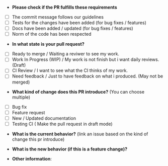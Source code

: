 <!-- This is a template message
     You will need to mark input boxes after clicking on
     create new pull request so just fill the blank.
     That means you don't need to touch the third categories
     because you fill mark them after pr creation
-->

<!-- Will be filled after creation -->
* **Please check if the PR fulfills these requirements**
- [ ] The commit message follows our guidelines
- [ ] Tests for the changes have been added (for bug fixes / features)
- [ ] Docs have been added / updated (for bug fixes / features)
- [ ] Norm of the code has been respected

<!-- Will be filled after creation -->
* **In what state is your pull request?**
- [ ] Ready to merge / Waiting a reviwer to see my work.
- [ ] Work In Progress (WIP) / My work is not finish but i want daily reviews. (Draft)
- [ ] CI Review / I want to see what the CI thinks of my work.
- [ ] Need feedback / Just to have feedback on what i produced. (May not be merged)

<!-- Will be filled after creation -->
* **What kind of change does this PR introduce?** (You can choose multiple)
- [ ] Bug fix
- [ ] Feature request
- [ ] New / Updated documentation
- [ ] Testing CI ( Make the pull request in draft mode)

* **What is the current behavior?** (link an issue based on the kind of change this pr introduce)


* **What is the new behavior (if this is a feature change)?**


* **Other information**:
